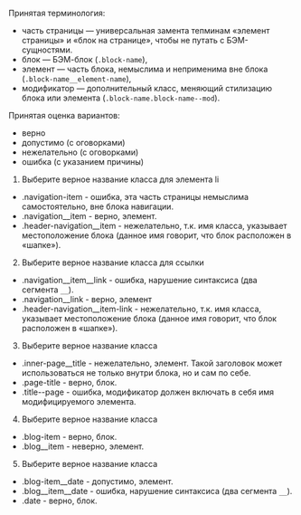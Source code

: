 Принятая терминология:
- часть страницы — универсальная замента тепминам «элемент страницы» и «блок на странице», чтобы не путать с БЭМ-сущностями.
- блок — БЭМ-блок (`.block-name`),
- элемент — часть блока, немыслима и неприменима вне блока (`.block-name__element-name`),
- модификатор — дополнительный класс, меняющий стилизацию блока или элемента (`.block-name.block-name--mod`).

Принятая оценка вариантов:
- верно
- допустимо (с оговорками)
- нежелательно (с оговорками)
- ошибка (с указанием причины)

1. Выберите верное название класса для элемента li
 - .navigation-item - ошибка, эта часть страницы немыслима самостоятельно, вне блока навигации.
 - .navigation__item - верно, элемент.
 - .header-navigation__item - нежелательно, т.к. имя класса, указывает местоположение блока (данное имя говорит, что блок расположен в «шапке»).

2. Выберите верное название класса для ссылки
 - .navigation__item__link - ошибка, нарушение синтаксиса (два сегмента `__`).
 - .navigation__link - верно, элемент
 - .header-navigation__item-link - нежелательно, т.к. имя класса, указывает местоположение блока (данное имя говорит, что блок расположен в «шапке»).

3. Выберите верное название класса
 - .inner-page__title - нежелательно, элемент. Такой заголовок может использоваться не только внутри блока, но и сам по себе.
 - .page-title - верно, блок.
 - .title--page - ошибка, модификатор должен включать в себя имя модифицируемого элемента.

4. Выберите верное название класса
 - .blog-item - верно, блок.
 - .blog__item - неверно, элемент.

5. Выберите верное название класса
 - .blog-item__date - допустимо, элемент.
 - .blog__item__date - ошибка, нарушение синтаксиса (два сегмента `__`).
 - .date - верно, блок.
